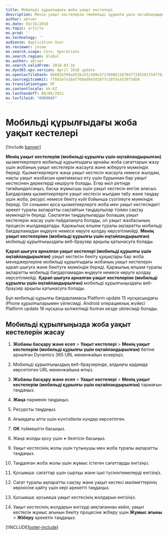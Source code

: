 ```yaml
---
title: Мобильді құрылғыдағы жоба уақыт кестелері
description: Менің уақыт кестелерім (мобильді құрылғы үшін оңтайландырылған) қызметкерлерге мобильді құрылғыдағы арнайы жоба сағаттарын жазу үшін жобаның уақыт кестелерін жасауға және жіберуге мүмкіндік береді.
author: abruer
ms.date: 03/16/2018
ms.topic: article
ms.prod: ''
ms.technology: ''
audience: Application User
ms.reviewer: josaw
ms.search.scope: Core, Operations
ms.search.region: Global
ms.author: abruer
ms.search.validFrom: 2018-03-16
ms.dyn365.ops.version: April 2018 update
ms.openlocfilehash: 6b602bf60a451bcb3c489e371f698611678477245581f58f76145a4b846c7b8a
ms.sourcegitcommit: 7f8d1e7a16af769adb43d1877c28fdce53975db8
ms.translationtype: MT
ms.contentlocale: kk-KZ
ms.lasthandoff: 08/06/2021
ms.locfileid: "6989603"
---
```

# <a name="project-timesheets-on-a-mobile-device"></a>Мобильді құрылғыдағы жоба уақыт кестелері

[!include [banner](../includes/banner.md)]

**Менің уақыт кестелерім (мобильді құрылғы үшін оңтайландырылған)** қызметкерлерге мобильді құрылғыдағы арнайы жоба сағаттарын жазу үшін жобаның уақыт кестелерін жасауға және жіберуге мүмкіндік береді. Қызметкерлерге жаңа уақыт кестесін жасауға немесе жылдам, нақты уақыт жазбасын қамтамасыз ету үшін бұрыннан бар уақыт кестесінен деректерді көшіруге болады. Егер өкіл ретінде тағайындалсаңыз, басқа жұмысшы үшін уақыт кестесін енгізе аласыз. Бағдарлама қызметкерлерге уақыт кестесін жылдам табу және таңдау үшін жоба, ресурс немесе бекіту күйі бойынша сүзгілеуге мүмкіндік береді. Ол сонымен қоса қызметкерлерге жоба мен уақыт кестесіндегі әрекет туралы ақпаратты сақтайтын таңдаулылар тізімін сақтау мүмкіндігін береді. Сақталған таңдаулыларды болашақ уақыт кестелерін жасау үшін пайдалануға болады, ол уақыт жазбасының процесін жылдамдатады. Қаржылық өлшем туралы ақпаратты мобильді бағдарламадан өңдеуге немесе көруге қолдау көрсетілмейді. **Менің уақыт кестелеріме (мобильді құрылғы үшін оңтайландырылған)** мобильді құрылғыңыздағы веб-браузер арқылы қатынасуға болады.

**Қарап шығуға арналған уақыт кестелері (мобильді құрылғы үшін оңтайландырылған)** уақыт кестесін бекіту құқықтары бар жоба менеджерлеріне мобильді құрылғыдағы жобаның уақыт кестелерін қарап шығуға және бекітуге мүмкіндік береді. Қаржылық өлшем туралы ақпаратты мобильді бағдарламадан өңдеуге немесе көруге қолдау көрсетілмейді. **Қарап шығуға арналған уақыт кестелеріне (мобильді құрылғы үшін оңтайландырылған)** мобильді құрылғыңыздағы веб-браузер арқылы қатынасуға болады.

Бұл мобильді құрылғы бағдарламасы Platform update 15 нұсқасындағы iPhone құрылғыларымен үйлесімді.
Android операциялық жүйесі Platform update 16 нұсқасы қолжетімді болған кезде үйлесімді болады.

## <a name="create-a-project-timesheet-on-your-mobile-device"></a>Мобильді құрылғыңызда жоба уақыт кестелерін жасау

1.  **Жобаны басқару және есеп** \> **Уақыт кестелері** \> **Менің уақыт кестелерім (мобильді құрылғы үшін оңтайландырылған)** бетіне арналған Dynamics 365 URL мекенжайын ескеріңіз.

2.  Мобильді құрылғыңыздың веб-браузерінде, алдыңғы қадамда көрсетілген URL мекенжайына өтіңіз.
 
3.  **Жобаны басқару және есеп** \> **Уақыт кестелері** \> **Менің уақыт кестелерім (мобильді құрылғы үшін оңтайландырылған)** тармағын таңдаңыз.

4.  **Жаңа** пәрменін таңдаңыз.

5.  Ресурсты таңдаңыз.

6.  Ағымдағы апта үшін күнтізбелік күндер көрсетілген.

7.  **OK** түймешігін басыңыз.

8.  Жаңа жолды қосу үшін **+** белгісін басыңыз.

9.  Уақыт кестесінің жолы үшін тұтынушы мен жоба туралы ақпаратты таңдаңыз.

10. Таңдалған жоба жолы үшін жұмыс істеген сағаттарды енгізіңіз.

11. Қосымша: сағаттар үшін сыртқы және ішкі түсініктемелерді енгізіңіз.

12. Сағат туралы ақпаратты сақтау және уақыт кестесі мәліметтерінің көрінісіне қайту үшін кері әрекетті таңдаңыз.

13. Қосымша: қосымша уақыт кестесінің жолдарын енгізіңіз.

14. Уақыт кестесінің жолдарын енгізуді аяқтағаннан кейін, уақыт кестесін жұмыс ағынын бекіту процесіне жіберу үшін **Жұмыс ағыны** \> **Жіберу** әрекетін таңдаңыз.


[!INCLUDE[footer-include](../includes/footer-banner.md)]